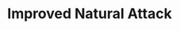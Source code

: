 ---
title: "Improved Natural Attack"

feat:
  types: ["General"]
  prerequisite: |
    Natural weapon, base attack bonus +4.
  benefit: |
    Choose one of the creature's natural attack forms. The damage for this natural weapon increases by one step, as if the creature's size had increased by one category: 1d2, 1d3, 1d4, 1d6, 1d8, 2d6, 3d6, 4d6, 6d6, 8d6, 12d6.

    A weapon or attack that deals 1d10 points of damage increases as follows: 1d10, 2d8, 3d8, 4d8, 6d8, 8d8, 12d8.
---